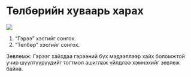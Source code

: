 # Төлбөрийн хуваарь харах

![](<../img/Төлбөрийн хуваарь харах.gif>)

1. “Гэрээ” хэсгийг сонгох.
2. “Төлбөр” хэсгийг сонгох.

Зөвлөмж: Гэрээг хайхдаа гэрээний бүх мэдээллээр хайх боломжтой учир шүүлтүүрүүдийг тогтмол ашиглаж үйлдлээ хэмнэхийг зөвлөж байна.
